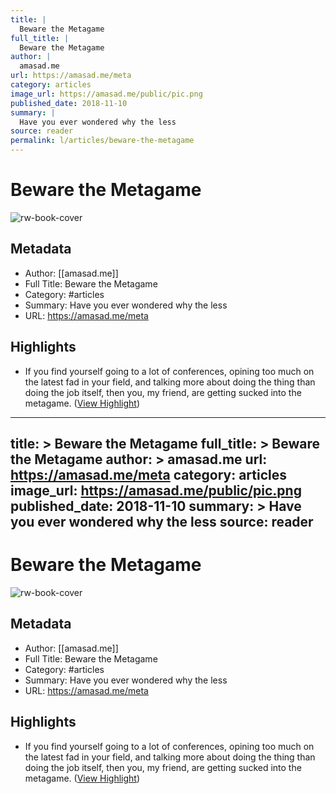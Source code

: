 ```yaml
---
title: |
  Beware the Metagame
full_title: |
  Beware the Metagame
author: |
  amasad.me
url: https://amasad.me/meta
category: articles
image_url: https://amasad.me/public/pic.png
published_date: 2018-11-10
summary: |
  Have you ever wondered why the less 
source: reader
permalink: l/articles/beware-the-metagame
---
```

# Beware the Metagame

![rw-book-cover](https://amasad.me/public/pic.png)

## Metadata
- Author: [[amasad.me]]
- Full Title: Beware the Metagame
- Category: #articles
- Summary:  Have you ever wondered why the less 
- URL: https://amasad.me/meta

## Highlights
- If you find yourself going to a lot of conferences, opining too much on the latest fad in your field, and talking more about doing the thing than doing the job itself, then you, my friend, are getting sucked into the metagame. ([View Highlight](https://read.readwise.io/read/01h9x5rsaa886k2b06s8ywjwq8))


---
title: >
  Beware the Metagame
full_title: >
  Beware the Metagame
author: >
  amasad.me
url: https://amasad.me/meta
category: articles
image_url: https://amasad.me/public/pic.png
published_date: 2018-11-10
summary: >
   Have you ever wondered why the less 
source: reader
---
# Beware the Metagame

![rw-book-cover](https://amasad.me/public/pic.png)

## Metadata
- Author: [[amasad.me]]
- Full Title: Beware the Metagame
- Category: #articles
- Summary:  Have you ever wondered why the less 
- URL: https://amasad.me/meta

## Highlights
- If you find yourself going to a lot of conferences, opining too much on the latest fad in your field, and talking more about doing the thing than doing the job itself, then you, my friend, are getting sucked into the metagame. ([View Highlight](https://read.readwise.io/read/01h9x5rsaa886k2b06s8ywjwq8))


